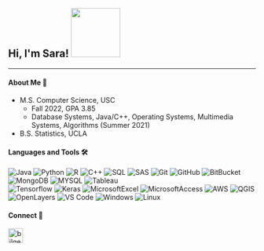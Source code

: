 ## Hi, I'm Sara! <img src="https://media1.giphy.com/media/XGn2UzT2RC17g5srwB/200.webp?cid=ecf05e47a04ff587decfbabff1bab524b813d290aa9684c4&rid=200.webp" width="100"></h2>

---

#### About Me 👋

* M.S. Computer Science, USC
  * Fall 2022, GPA 3.85
  * Database Systems, Java/C++, Operating Systems, Multimedia Systems, Algorithms (Summer 2021)
* B.S. Statistics, UCLA

#### Languages and Tools 🛠 

![Java](http://img.shields.io/badge/-Java-5B4638?style=flat-square&logo=java&logoColor=ffffff)
![Python](http://img.shields.io/badge/-Python-3776AB?style=flat-square&logo=python&logoColor=ffffff)
![R](http://img.shields.io/badge/-R-4197d9?style=flat-square&logo=R&logoColor=ffffff)
![C++](http://img.shields.io/badge/-C++-A8B9CC?style=flat-square&logo=C&logoColor=ffffff)
![SQL](http://img.shields.io/badge/-SQL-3776AB?style=flat-square&logo=SQL&logoColor=ffffff)
![SAS](http://img.shields.io/badge/-SAS-1C396C?style=flat-square&logo=SAS&logoColor=ffffff)
![Git](https://img.shields.io/badge/-Git-%23F05032?style=flat-square&logo=git&logoColor=%23ffffff)
![GitHub](https://img.shields.io/badge/-GitHub-181717?style=flat-square&logo=github)
![BitBucket](http://img.shields.io/badge/-BitBucket-0747a6?style=flat-square&logo=BitBucket&logoColor=ffffff)
![MongoDB](http://img.shields.io/badge/-MongoDB-589636?style=flat-square&logo=MongoDB&logoColor=ffffff)
![MYSQL](http://img.shields.io/badge/-MYSQL-FFBF47?style=flat-square&logo=MYSQL&logoColor=ffffff)
![Tableau](http://img.shields.io/badge/-Tableau-F0731C?style=flat-square&logo=Tableau&logoColor=ffffff)
<br>
![Tensorflow](http://img.shields.io/badge/-Tensorflow-F29A13?style=flat-square&logo=Tensorflow&logoColor=ffffff)
![Keras](http://img.shields.io/badge/-Keras-D50C0C?style=flat-square&logo=Keras&logoColor=ffffff)
![MicrosoftExcel](http://img.shields.io/badge/-Excel-287430?style=flat-square&logo=Microsoft-Excel&logoColor=ffffff)
![MicrosoftAccess](http://img.shields.io/badge/-Access-841B1B?style=flat-square&logo=Microsoft-Access&logoColor=ffffff)
![AWS](http://img.shields.io/badge/-AWS-e47911?style=flat-square&logo=Amazon&logoColor=ffffff)
![QGIS](http://img.shields.io/badge/-QGIS-82B160?style=flat-square&logo=QGIS&logoColor=ffffff)
![OpenLayers](http://img.shields.io/badge/-OpenLayers-2EBFC8?style=flat-square&logo=Openlayers&logoColor=ffffff)
![VS Code](http://img.shields.io/badge/-VS%20Code-007ACC?style=flat-square&logo=visual-studio-code&logoColor=ffffff)
![Windows](http://img.shields.io/badge/-Windows-0078D6?style=flat-square&logo=windows&logoColor=ffffff)
![Linux](http://img.shields.io/badge/-Linux-000000?style=flat-square&logo=Linux&logoColor=ffffff)

#### Connect 👤

[<img align="left" alt="bilgehangecici | LinkedIn" height="30px" src="https://www.flaticon.com/svg/static/icons/svg/725/725337.svg"/>][linkedin]

[linkedin]: https://www.linkedin.com/in/sara-pesavento-95941811a/



<!--
```java
public Sara(){
    name = "Sara Pesavento";
    school = "USC"; //MS Computer Science
    languages = String[]{"Java", "Python", "C++", "R", "SQL"};
    tools = String[]{"Java", "Python", "C++", "R", "SQL"};
}
```
---

### Languages and Tools 🛠 
-->
<!--
**spesavento/spesavento** is a ✨ _special_ ✨ repository because its `README.md` (this file) appears on your GitHub profile.

Here are some ideas to get you started:

- 🔭 I’m currently working on ...
- 🌱 I’m currently learning ...
- 👯 I’m looking to collaborate on ...
- 🤔 I’m looking for help with ...
- 💬 Ask me about ...
- 📫 How to reach me: ...
- 😄 Pronouns: ...
- ⚡ Fun fact: ...
-->
